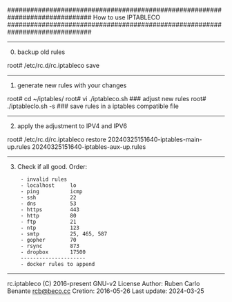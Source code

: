 ##############################################################################
How to use IPTABLECO
##############################################################################

------------------------
0. backup old rules

root# /etc/rc.d/rc.iptableco save

------------------------
1. generate new rules with your changes

root# cd ~/iptables/
root# vi ./iptableco.sh     ### adjust new rules
root# ./iptableclo.sh -s    ### save rules in a iptables compatible file

------------------------
2. apply the adjustment to IPV4 and IPV6

root# /etc/rc.d/rc.iptableco restore 20240325151640-iptables-main-up.rules 20240325151640-iptables-aux-up.rules

------------------------
3. Check if all good. Order:

        - invalid rules
        - localhost     lo
        - ping          icmp
        - ssh           22
        - dns           53
        - https         443
        - http          80
        - ftp           21
        - ntp           123
        - smtp          25, 465, 587
        - gopher        70
        - rsync         873
        - dropbox       17500
        ---------------------
        - docker rules to append

------------------------

rc.iptableco (C) 2016-present GNU-v2 License
Author: Ruben Carlo Benante <rcb@beco.cc>
Cretion: 2016-05-26
Last update: 2024-03-25

